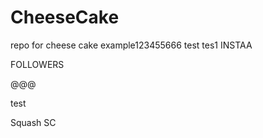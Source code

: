 # CheeseCake
repo for cheese cake
example123455666
test
tes1
INSTAA

FOLLOWERS

@@@

test

Squash
SC
